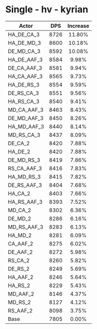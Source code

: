 # Single - hv - kyrian
| Actor | DPS | Increase |
|---|:---:|:---:|
|HA_DE_CA_3|8726|11.80%|
|HA_DE_MD_3|8600|10.18%|
|DE_MD_CA_3|8592|10.08%|
|HA_DE_AAF_3|8584|9.98%|
|DE_CA_AAF_3|8581|9.94%|
|HA_CA_AAF_3|8565|9.73%|
|HA_DE_RS_3|8554|9.59%|
|DE_RS_CA_3|8551|9.56%|
|HA_RS_CA_3|8540|9.41%|
|MD_CA_AAF_3|8463|8.43%|
|DE_MD_AAF_3|8450|8.26%|
|HA_MD_AAF_3|8440|8.14%|
|MD_RS_CA_3|8437|8.09%|
|DE_CA_2|8420|7.88%|
|HA_DE_2|8420|7.88%|
|DE_MD_RS_3|8419|7.86%|
|RS_CA_AAF_3|8416|7.83%|
|HA_MD_RS_3|8415|7.82%|
|DE_RS_AAF_3|8404|7.68%|
|HA_CA_2|8403|7.66%|
|HA_RS_AAF_3|8393|7.52%|
|MD_CA_2|8302|6.36%|
|DE_MD_2|8286|6.16%|
|MD_RS_AAF_3|8283|6.13%|
|HA_MD_2|8281|6.09%|
|CA_AAF_2|8275|6.02%|
|DE_AAF_2|8272|5.98%|
|RS_CA_2|8260|5.82%|
|DE_RS_2|8249|5.69%|
|HA_AAF_2|8246|5.64%|
|HA_RS_2|8229|5.43%|
|MD_AAF_2|8146|4.37%|
|MD_RS_2|8127|4.12%|
|RS_AAF_2|8098|3.75%|
|Base|7805|0.00%|
